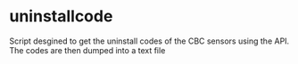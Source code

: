 # uninstallcode

Script desgined to get the uninstall codes of  the CBC sensors using the API. The codes are then dumped into a text file
